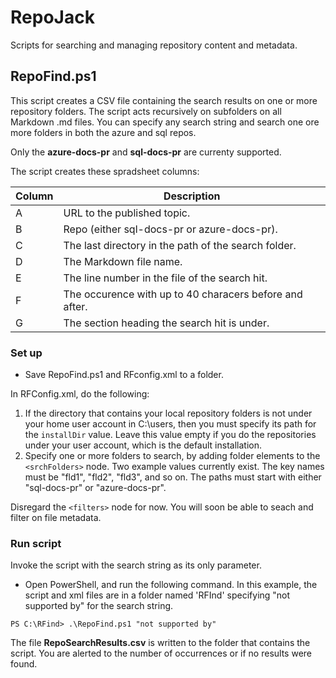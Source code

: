 # RepoJack

Scripts for searching and managing repository content and metadata.

## RepoFind.ps1

This script creates a CSV file containing the search results on one or more repository folders. The script acts recursively on subfolders on all Markdown .md files. You can specify any search string and search one ore more folders in both the azure and sql repos. 

Only the **azure-docs-pr** and **sql-docs-pr** are currenty supported.

The script creates these spradsheet columns:

|Column|Description|
|---|---|
|A|URL to the published topic.|
|B|Repo (either sql-docs-pr or azure-docs-pr).|
|C|The last directory in the path of the search folder.|
|D|The Markdown file name.|
|E|The line number in the file of the search hit.|
|F|The occurence with up to 40 characers before and after.|
|G|The section heading the search hit is under.|

### Set up

- Save RepoFind.ps1 and RFconfig.xml to a folder.

In RFConfig.xml, do the following:

1. If the directory that contains your local repository folders is not under your home user account in C:\users, then you must specify its path for the `installDir` value. Leave this value empty if you do the repositories under your user account, which is the default installation.
1. Specify one or more folders to search, by adding folder elements to the `<srchFolders>` node. Two example values currently exist. The key names must be "fld1", "fld2", "fld3", and so on. The paths must start with either "sql-docs-pr" or "azure-docs-pr".

Disregard the `<filters>` node for now. You will soon be able to seach and filter on file metadata.

### Run script

Invoke the script with the search string as its only parameter.

- Open PowerShell, and run the following command. In this example, the script and xml files are in a folder named 'RFInd' specifying "not supported by" for the search string.

```
PS C:\RFind> .\RepoFind.ps1 "not supported by"
```

The file **RepoSearchResults.csv** is written to the folder that contains the script. You are alerted to the number of occurrences or if no results were found.


